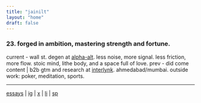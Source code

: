 ```yaml
---
title: "jainilt"
layout: "home"
draft: false
---
```



### 23. forged in ambition, mastering strength and fortune. 

current - wall st. degen at [alpha-alt](https://alt-alpha.com/). less noise, more signal. less friction, more flow. stoic mind, lithe body, and a space full of love.  prev - did come content | b2b gtm and research at [interlynk](https://drive.google.com/file/d/1jeBm1kOUqw9ZivE_gQb3sJrQJBH3Emke/view?usp=sharing). ahmedabad/mumbai. outside work: poker, meditation, sports.


---
[essays](/posts/) | [ig](https://www.instagram.com/jaixnil/) | [x](https://x.com/jaixnil) | [li](https://www.linkedin.com/in/jainilthakkar/) | [sp](https://open.spotify.com/user/312qxiidfkyu3d4xzajsyxgjekg4?si=m54JaCcnQ4utmyO8b1ecKg )


